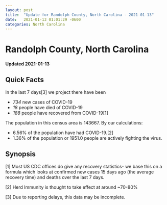 ```yaml
---
layout: post
title:  "Update for Randolph County, North Carolina - 2021-01-13"
date:   2021-01-13 01:01:29 -0600
categories: North Carolina
---
```


# Randolph County, North Carolina
#### Updated 2021-01-13

## Quick Facts

In the last 7 days[3] we project there have been
- *734* new cases of COVID-19
- *18* people have died of COVID-19
- *188* people have recovered from COVID-19[1]

The population in this census area is 143667. By our calculations:
- 6.56% of the population have had COVID-19.[2]
- 1.36% of the population or 1951.0 people are actively fighting the virus.

## Synopsis




[1] Most US CDC offices do give any recovery statistics- we base this on a formula which looks at confirmed new cases
15 days ago (the average recovery time) and deaths over the last 7 days.

[2] Herd Immunity is thought to take effect at around ~70-80%

[3] Due to reporting delays, this data may be incomplete.
 
    